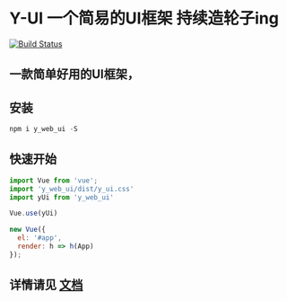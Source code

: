 # Y-UI 一个简易的UI框架 持续造轮子ing

[![Build Status](https://www.travis-ci.org/YangJ0605/y-ui.svg?branch=master)](https://www.travis-ci.org/YangJ0605/y-ui)


## 一款简单好用的UI框架，

## 安装

```js
npm i y_web_ui -S

```

## 快速开始

```js
import Vue from 'vue';
import 'y_web_ui/dist/y_ui.css'
import yUi from 'y_web_ui'

Vue.use(yUi)

new Vue({
  el: '#app',
  render: h => h(App)
});
```

## 详情请见 [文档](http://blog.yjxyjyl.cn/y-ui/)